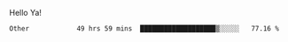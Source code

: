 Hello Ya!

<!--START_SECTION:waka-->

```text
Other            49 hrs 59 mins  ███████████████████▒░░░░░   77.16 %
```

<!--END_SECTION:waka-->
